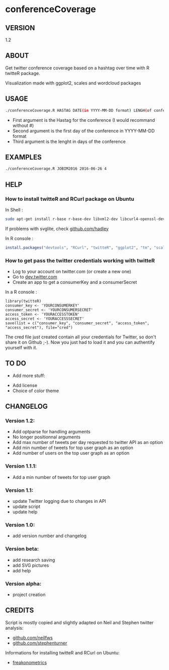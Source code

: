 # conferenceCoverage

## VERSION
1.2

## ABOUT
Get twitter conference coverage based on a hashtag over time with R twitteR package.

Visualization made with ggplot2, scales and wordcloud packages

## USAGE
```bash
./conferenceCoverage.R HASTAG DATE(in YYYY-MM-DD format) LENGH(of conference in day)
```

- First argument is the Hastag for the conference (I would recommand without #)
- Second argument is the first day of the conference in YYYY-MM-DD format
- Third argument is the lenght in days of the conference

## EXAMPLES
```bash
./conferenceCoverage.R JOBIM2016 2016-06-26 4
```

## HELP
### How to install twitteR and RCurl package on Ubuntu  
In Shell :  
```bash
sudo apt-get install r-base r-base-dev libxml2-dev libcurl4-openssl-dev curl libcairo-dev
```
If problems with svglite, check [github.com/hadley](https://github.com/hadley/svglite)

In R console :
```R
install.packages("devtools", "RCurl", "twitteR", "ggplot2", "tm", "scales", "wordcloud")
```

### How to get pass the twitter credentials working with twitteR
- Log to your account on twitter.com (or create a new one)
- Go to [dev.twitter.com](https://dev.twitter.com/apps/)
- Create an app to get a consumerKey and a consumerSecret

In a R console :
```
library(twitteR)  
consumer_key <- 'YOURCONSUMERKEY'
consumer_secret <- 'YOURCONSUMERSECRET'
access_token <- 'YOURACCESSTOKEN'
access_secret <- 'YOURACCESSSECRET'
save(list = c("consumer_key", "consumer_secret", "access_token", "access_secret"), file="cred")
```

The cred file just created contain all your credentials for Twitter, so don't share it on Github ;-). Now you just had to load it and you can authentify yourself with it.

## TO DO
* Add more stuff:
- Add license
- Choice of color theme

## CHANGELOG
### Version 1.2:
* Add optparse for handling arguments
* No longer positionnal arguments
* Add max number of tweets per day requested to twitter API as an option
* Add min number of tweets for top user graph as an option
* Add number of users on the top user graph as an option

### Version 1.1.1:
* Add a min number of tweets for top user graph

### Version 1.1:
* update Twitter logging due to changes in API
* update script
* update help

### Version 1.0:
* add version number and changelog

### Version beta:
* add research saving
* add SVG pictures
* add help

### Version alpha:
* project creation

## CREDITS
Script is mostly copied and slightly adapted on Neil and Stephen twitter analysis:
- [github.com/neilfws](https://github.com/neilfws/Twitter)
- [github.com/stephenturner](https://github.com/stephenturner/twitterchive/blob/master/analysis/twitterchive.r)

Informations for installing twitteR and RCurl on Ubuntu:
- [freakonometrics](http://freakonometrics.hypotheses.org/8256)